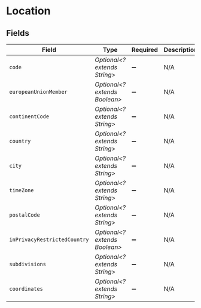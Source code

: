 # Location


## Fields

| Field                         | Type                          | Required                      | Description                   | Example                       |
| ----------------------------- | ----------------------------- | ----------------------------- | ----------------------------- | ----------------------------- |
| `code`                        | *Optional<? extends String>*  | :heavy_minus_sign:            | N/A                           | US                            |
| `europeanUnionMember`         | *Optional<? extends Boolean>* | :heavy_minus_sign:            | N/A                           |                               |
| `continentCode`               | *Optional<? extends String>*  | :heavy_minus_sign:            | N/A                           | NA                            |
| `country`                     | *Optional<? extends String>*  | :heavy_minus_sign:            | N/A                           | United States                 |
| `city`                        | *Optional<? extends String>*  | :heavy_minus_sign:            | N/A                           | Austin                        |
| `timeZone`                    | *Optional<? extends String>*  | :heavy_minus_sign:            | N/A                           | America/Chicago               |
| `postalCode`                  | *Optional<? extends String>*  | :heavy_minus_sign:            | N/A                           | 78732                         |
| `inPrivacyRestrictedCountry`  | *Optional<? extends Boolean>* | :heavy_minus_sign:            | N/A                           |                               |
| `subdivisions`                | *Optional<? extends String>*  | :heavy_minus_sign:            | N/A                           | Texas                         |
| `coordinates`                 | *Optional<? extends String>*  | :heavy_minus_sign:            | N/A                           | 30.3768 -97.8935              |